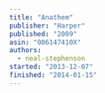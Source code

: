 ```yaml
---
title: "Anathem"
publisher: "Harper"
published: "2009"
asin: "006147410X"
authors:
  - neal-stephenson
started: "2013-12-07"
finished: "2014-01-15"
---
```

